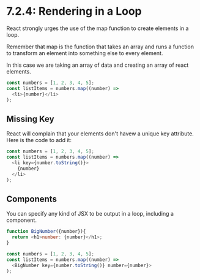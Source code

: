 # 7.2.4: Rendering in a Loop

React strongly urges the use of the map function to create elements in a loop.

Remember that map is the function that takes an array and runs a function to transform an element into something else to every element.

In this case we are taking an array of data and creating an array of react elements.


```js
const numbers = [1, 2, 3, 4, 5];
const listItems = numbers.map((number) =>
  <li>{number}</li>
);
```

## Missing Key
React will complain that your elements don't havew a unique key attribute. Here is the code to add it:

```js
const numbers = [1, 2, 3, 4, 5];
const listItems = numbers.map((number) =>
  <li key={number.toString()}>
    {number}
  </li>
);
```

## Components

You can specify any kind of JSX to be output in a loop, including a component.

```js
function BigNumber({number}){
  return <h1>number: {number}</h1>;
}

const numbers = [1, 2, 3, 4, 5];
const listItems = numbers.map((number) =>
  <BigNumber key={number.toString()} number={number}> 
);
```